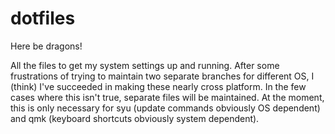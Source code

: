 # dotfiles

Here be dragons!

All the files to get my system settings up and running.
After some frustrations of trying to maintain two separate branches for different OS,
I (think) I've succeeded in making these nearly cross platform.
In the few cases where this isn't true,
separate files will be maintained.
At the moment,
this is only necessary for syu (update commands obviously OS dependent)
and qmk (keyboard shortcuts obviously system dependent).
